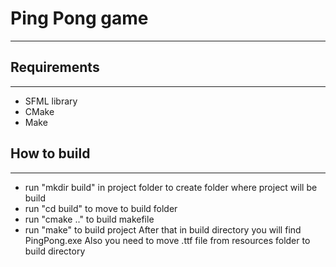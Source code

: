 # Ping Pong game #
____
## Requirements ##
____
- SFML library
- CMake
- Make

## How to build ##
____
- run "mkdir build" in project folder to create folder where project will be build
- run "cd build" to move to build folder
- run "cmake .." to build makefile
- run "make" to build project
After that in build directory you will find PingPong.exe
Also you need to move .ttf file from resources folder to build directory